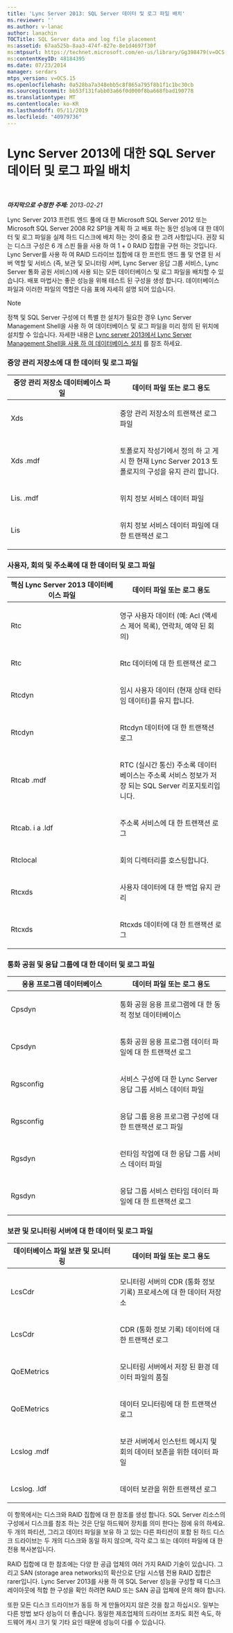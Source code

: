 ```yaml
---
title: 'Lync Server 2013: SQL Server 데이터 및 로그 파일 배치'
ms.reviewer: ''
ms.author: v-lanac
author: lanachin
TOCTitle: SQL Server data and log file placement
ms:assetid: 67aa525b-8aa3-474f-827e-8e1d4697f30f
ms:mtpsurl: https://technet.microsoft.com/en-us/library/Gg398479(v=OCS.15)
ms:contentKeyID: 48184395
ms.date: 07/23/2014
manager: serdars
mtps_version: v=OCS.15
ms.openlocfilehash: 0a528ba7a348ebb5c8f865a795f8b1f1c1bc30cb
ms.sourcegitcommit: bb53f131fabb03a66f0d000f8ba668fbad190778
ms.translationtype: MT
ms.contentlocale: ko-KR
ms.lasthandoff: 05/11/2019
ms.locfileid: "40979736"
---
```

<div data-xmlns="http://www.w3.org/1999/xhtml">

<div class="topic" data-xmlns="http://www.w3.org/1999/xhtml" data-msxsl="urn:schemas-microsoft-com:xslt" data-cs="http://msdn.microsoft.com/en-us/">

<div data-asp="http://msdn2.microsoft.com/asp">

# <a name="sql-server-data-and-log-file-placement-for-lync-server-2013"></a>Lync Server 2013에 대한 SQL Server 데이터 및 로그 파일 배치

</div>

<div id="mainSection">

<div id="mainBody">

<span> </span>

_**마지막으로 수정한 주제:** 2013-02-21_

Lync Server 2013 프런트 엔드 풀에 대 한 Microsoft SQL Server 2012 또는 Microsoft SQL Server 2008 R2 SP1을 계획 하 고 배포 하는 동안 성능에 대 한 데이터 및 로그 파일을 실제 하드 디스크에 배치 하는 것이 중요 한 고려 사항입니다. 권장 되는 디스크 구성은 6 개 스핀 들을 사용 하 여 1 + 0 RAID 집합을 구현 하는 것입니다. Lync Server를 사용 하 여 RAID 드라이브 집합에 대 한 프런트 엔드 풀 및 연결 된 서버 역할 및 서비스 (즉, 보관 및 모니터링 서버, Lync Server 응답 그룹 서비스, Lync Server 통화 공원 서비스)에 사용 되는 모든 데이터베이스 및 로그 파일을 배치할 수 있습니다. 배포 마법사는 좋은 성능을 위해 테스트 된 구성을 생성 합니다. 데이터베이스 파일과 이러한 파일의 역할은 다음 표에 자세히 설명 되어 있습니다.

<div>


> [!NOTE]  
> 정책 및 SQL Server 구성에 더 특별 한 설치가 필요한 경우 Lync Server Management Shell을 사용 하 여 데이터베이스 및 로그 파일을 미리 정의 된 위치에 설치할 수 있습니다. 자세한 내용은 <A href="lync-server-2013-database-installation-using-lync-server-management-shell.md">Lync server 2013에서 Lync Server Management Shell을 사용 하 여 데이터베이스 설치</A> 를 참조 하세요.



</div>

### <a name="data-and-log-files-for-central-management-store"></a>중앙 관리 저장소에 대 한 데이터 및 로그 파일

<table>
<colgroup>
<col style="width: 50%" />
<col style="width: 50%" />
</colgroup>
<thead>
<tr class="header">
<th>중앙 관리 저장소 데이터베이스 파일</th>
<th>데이터 파일 또는 로그 용도</th>
</tr>
</thead>
<tbody>
<tr class="odd">
<td><p>Xds</p></td>
<td><p>중앙 관리 저장소의 트랜잭션 로그 파일</p></td>
</tr>
<tr class="even">
<td><p>Xds .mdf</p></td>
<td><p>토폴로지 작성기에서 정의 하 고 게시 한 현재 Lync Server 2013 토폴로지의 구성을 유지 관리 합니다.</p></td>
</tr>
<tr class="odd">
<td><p>Lis. .mdf</p></td>
<td><p>위치 정보 서비스 데이터 파일</p></td>
</tr>
<tr class="even">
<td><p>Lis</p></td>
<td><p>위치 정보 서비스 데이터 파일에 대 한 트랜잭션 로그</p></td>
</tr>
</tbody>
</table>


### <a name="data-and-log-files-for-user-conferencing-and-address-book"></a>사용자, 회의 및 주소록에 대 한 데이터 및 로그 파일

<table>
<colgroup>
<col style="width: 50%" />
<col style="width: 50%" />
</colgroup>
<thead>
<tr class="header">
<th>핵심 Lync Server 2013 데이터베이스 파일</th>
<th>데이터 파일 또는 로그 용도</th>
</tr>
</thead>
<tbody>
<tr class="odd">
<td><p>Rtc</p></td>
<td><p>영구 사용자 데이터 (예: Acl (액세스 제어 목록), 연락처, 예약 된 회의)</p></td>
</tr>
<tr class="even">
<td><p>Rtc</p></td>
<td><p>Rtc 데이터에 대 한 트랜잭션 로그</p></td>
</tr>
<tr class="odd">
<td><p>Rtcdyn</p></td>
<td><p>임시 사용자 데이터 (현재 상태 런타임 데이터)를 유지 합니다.</p></td>
</tr>
<tr class="even">
<td><p>Rtcdyn</p></td>
<td><p>Rtcdyn 데이터에 대 한 트랜잭션 로그</p></td>
</tr>
<tr class="odd">
<td><p>Rtcab .mdf</p></td>
<td><p>RTC (실시간 통신) 주소록 데이터베이스는 주소록 서비스 정보가 저장 되는 SQL Server 리포지토리입니다.</p></td>
</tr>
<tr class="even">
<td><p>Rtcab. i a .ldf</p></td>
<td><p>주소록 서비스에 대 한 트랜잭션 로그</p></td>
</tr>
<tr class="odd">
<td><p>Rtclocal</p></td>
<td><p>회의 디렉터리를 호스팅합니다.</p></td>
</tr>
<tr class="even">
<td><p>Rtcxds</p></td>
<td><p>사용자 데이터에 대 한 백업 유지 관리</p></td>
</tr>
<tr class="odd">
<td><p>Rtcxds</p></td>
<td><p>Rtcxds 데이터에 대 한 트랜잭션 로그</p></td>
</tr>
</tbody>
</table>


### <a name="data-and-log-files-for-call-park-and-response-group"></a>통화 공원 및 응답 그룹에 대 한 데이터 및 로그 파일

<table>
<colgroup>
<col style="width: 50%" />
<col style="width: 50%" />
</colgroup>
<thead>
<tr class="header">
<th>응용 프로그램 데이터베이스</th>
<th>데이터 파일 또는 로그 용도</th>
</tr>
</thead>
<tbody>
<tr class="odd">
<td><p>Cpsdyn</p></td>
<td><p>통화 공원 응용 프로그램에 대 한 동적 정보 데이터베이스</p></td>
</tr>
<tr class="even">
<td><p>Cpsdyn</p></td>
<td><p>통화 공원 응용 프로그램 데이터 파일에 대 한 트랜잭션 로그</p></td>
</tr>
<tr class="odd">
<td><p>Rgsconfig</p></td>
<td><p>서비스 구성에 대 한 Lync Server 응답 그룹 서비스 데이터 파일</p></td>
</tr>
<tr class="even">
<td><p>Rgsconfig</p></td>
<td><p>응답 그룹 응용 프로그램 구성에 대 한 트랜잭션 로그 파일</p></td>
</tr>
<tr class="odd">
<td><p>Rgsdyn</p></td>
<td><p>런타임 작업에 대 한 응답 그룹 서비스 데이터 파일</p></td>
</tr>
<tr class="even">
<td><p>Rgsdyn</p></td>
<td><p>응답 그룹 서비스 런타임 데이터 파일에 대 한 트랜잭션 로그</p></td>
</tr>
</tbody>
</table>


### <a name="data-and-log-files-for-archiving-and-monitoring-server"></a>보관 및 모니터링 서버에 대 한 데이터 및 로그 파일

<table>
<colgroup>
<col style="width: 50%" />
<col style="width: 50%" />
</colgroup>
<thead>
<tr class="header">
<th>데이터베이스 파일 보관 및 모니터링</th>
<th>데이터 파일 또는 로그 용도</th>
</tr>
</thead>
<tbody>
<tr class="odd">
<td><p>LcsCdr</p></td>
<td><p>모니터링 서버의 CDR (통화 정보 기록) 프로세스에 대 한 데이터 저장소</p></td>
</tr>
<tr class="even">
<td><p>LcsCdr</p></td>
<td><p>CDR (통화 정보 기록) 데이터에 대 한 트랜잭션 로그</p></td>
</tr>
<tr class="odd">
<td><p>QoEMetrics</p></td>
<td><p>모니터링 서버에서 저장 된 환경 데이터 파일의 품질</p></td>
</tr>
<tr class="even">
<td><p>QoEMetrics</p></td>
<td><p>데이터 모니터링에 대 한 트랜잭션 로그</p></td>
</tr>
<tr class="odd">
<td><p>Lcslog .mdf</p></td>
<td><p>보관 서버에서 인스턴트 메시지 및 회의 데이터 보존을 위한 데이터 파일</p></td>
</tr>
<tr class="even">
<td><p>Lcslog. .ldf</p></td>
<td><p>데이터 보관을 위한 트랜잭션 로그</p></td>
</tr>
</tbody>
</table>


이 항목에서는 디스크와 RAID 집합에 대 한 참조를 생성 합니다. SQL Server 리소스의 구성에서 디스크를 참조 하는 것은 단일 하드웨어 장치를 의미 한다는 점에 유의 하세요. 두 개의 파티션, 그리고 데이터 파일을 보유 하 고 있는 다른 파티션이 포함 된 하드 디스크 드라이브는 두 개의 디스크와 동일 하지 않으며, 각각 로그 또는 데이터 파일에 대 한 전용 복사본입니다.

RAID 집합에 대 한 참조에는 다양 한 공급 업체의 여러 가지 RAID 기술이 있습니다. 그리고 SAN (storage area networks)의 확산으로 단일 시스템 전용 RAID 집합은 rarer입니다. Lync Server 2013를 사용 하 여 SQL Server 성능을 구성할 때 디스크 레이아웃에 적합 한 구성을 확인 하려면 RAID 또는 SAN 공급 업체에 문의 해야 합니다.

또한 모든 디스크 드라이브가 동등 하 게 만들어지지 않은 것을 참고 하십시오. 일부는 다른 방법 보다 성능이 더 좋습니다. 동일한 제조업체의 드라이브 조차도 회전 속도, 하드웨어 캐시 크기 및 기타 요인 때문에 성능이 다를 수 있습니다.

</div>

<span> </span>

</div>

</div>

</div>

